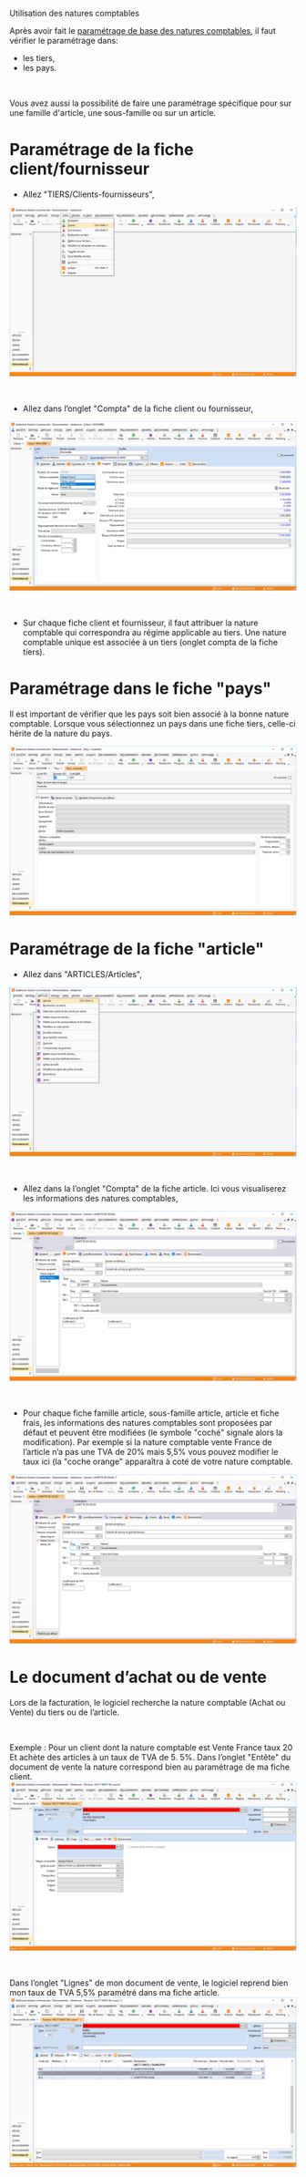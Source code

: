 




Utilisation des natures comptables




Après avoir fait le [paramétrage de base des natures comptables](../1/NaturesComptables.htm), il faut vérifier le paramétrage dans:


* les tiers,
* les pays.


 


Vous avez aussi la possibilité de faire une paramétrage spécifique pour sur une famille d'article, une sous-famille ou sur un article.


# Paramétrage de la fiche client/fournisseur


* Allez "TIERS/Clients-fournisseurs",


![](../../assets/images/NaturesComptable/4/MenuTIERS.png)


 


* Allez dans l’onglet "Compta" de la fiche client ou fournisseur,


![](../../assets/images/NaturesComptable/4/TiersCompta.png)


 


* Sur chaque fiche client et fournisseur, il faut attribuer la nature comptable qui correspondra au régime applicable au tiers. Une nature comptable unique est associée à un tiers (onglet compta de la fiche tiers).


# Paramétrage dans le fiche "pays"


Il est important de vérifier que les pays soit bien associé à la bonne nature comptable. Lorsque vous sélectionnez un pays dans une fiche tiers, celle-ci hérite de la nature du pays.


![](../../assets/images/NaturesComptable/4/PaysGeneral.png)


# Paramétrage de la fiche "article"


* Allez dans "ARTICLES/Articles",


![](../../assets/images/NaturesComptable/4/MenuARTICLES.png)


 


* Allez dans la l’onglet "Compta" de la fiche article. Ici vous visualiserez les informations des natures comptables,


![](../../assets/images/NaturesComptable/4/ArticleTauxDefaut.png)


 


* Pour chaque fiche famille article, sous-famille article, article et fiche frais, les informations des natures comptables sont proposées par défaut et peuvent être modifiées (le symbole "coché" signale alors la modification). Par exemple si la nature comptable vente France de l’article n’a pas une TVA de 20% mais 5,5% vous pouvez modifier le taux ici (la "coche orange" apparaîtra à coté de votre nature comptable.


![](../../assets/images/NaturesComptable/4/ArticleTauxPerso.png)


# Le document d’achat ou de vente


Lors de la facturation, le logiciel recherche la nature comptable (Achat ou Vente) du tiers ou de l’article.


 


Exemple : Pour un client dont la nature comptable est Vente France taux 20 Et achète des articles à un taux de TVA de 5. 5%. Dans l’onglet "Entête" du document de vente la nature correspond bien au paramétrage de ma fiche client.![](../../assets/images/NaturesComptable/4/FactureGeneral.png)


 


Dans l’onglet "Lignes" de mon document de vente, le logiciel reprend bien mon taux de TVA 5,5% paramétré dans ma fiche article.![](../../assets/images/NaturesComptable/4/FactureCorps.png)


